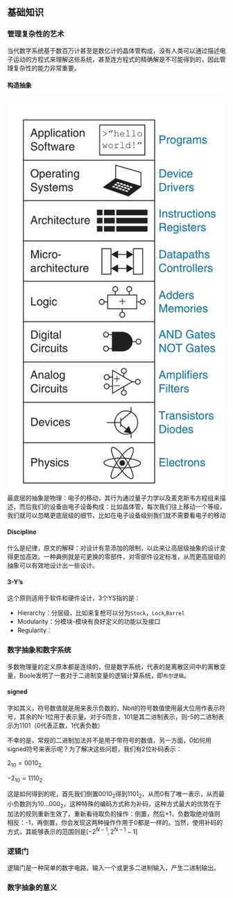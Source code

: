 
## 基础知识

### 管理复杂性的艺术
当代数字系统基于数百万计甚至是数亿计的晶体管构成，没有人类可以通过描述电子运动的方程式来理解这些系统，甚至连方程式的精确解是不可能得到的，因此管理复杂性的能力非常重要。

#### 构造抽象
![电子计算系统的抽象](../statics/levelsOfAbstraction.png)
最底层的抽象是物理：电子的移动，其行为通过量子力学以及麦克斯韦方程组来描述，而后我们的设备由电子设备构成：比如晶体管，每次我们往上移动一个等级，我们就可以忽略更底层级的细节，比如在电子设备级别我们就不需要看电子的移动

#### Discipline
什么是纪律，原文的解释：对设计有意添加的限制，以此来让高层级抽象的设计变得更加高效。一种典例就是可更换的零部件，对零部件设定标准，从而更高层级的抽象可以有效地设计出一些设计。

#### 3-Y’s
这个原则适用于软件和硬件设计，3个YS指的是：
* Hierarchy：分层级，比如来复枪可以分为`Stock`，`Lock`,`Barrel`
* Modularity：分模块-模块有良好定义的功能以及接口
* Regularity：

### 数字抽象和数字系统
多数物理量的定义原本都是连续的，但是数字系统，代表的是离散区间中的离散变量，Boole发明了一套对于二进制变量的逻辑计算系统，即`布尔逻辑`。

#### signed
字如其义，符号数值就是用来表示负数的，Nbit的符号数值使用最大位用作表示符号，其余的N-1位用于表示量。对于5而言，101是其二进制表示，则-5的二进制表示为1101（0代表正数，1代表负数）

不幸的是，常规的二进制加法并不是用于带符号的数值，另一方面，0如何用signed符号来表示呢？为了解决这些问题，我们有2位补码表示：

$2_{10} = 0010_{2}$

$-2_{10} = 1110_{2}$

这是如何得到的呢，首先我们倒置$0010_{2}$得到$1101_{2}$，从而0有了唯一表示，从而最小负数则为$10...000_{2}$，这种特殊的编码方式称为补码，这种方式最大的优势在于加法的规则重新生效了。重新看待取负的操作：倒置，然后+1，负数取绝对值则相反：-1，再倒置，你会发现这两种操作作用于0都是一样的。当然，使用补码的方式，其能够表示的范围则是$[-2^{N-1}, 2^{N-1}-1]$

### 逻辑门
逻辑门是一种简单的数字电路，输入一个或更多二进制输入，产生二进制输出。

### 数字抽象的意义


